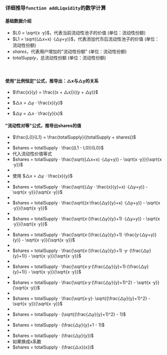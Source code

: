 
### 详细推导```function addLiquidity```的数学计算
#### 基础数据介绍
- $L0 = \sqrt{x ·y}$，代表当前流动性池子的价值 (单位：流动性份额)
- $L1 = \sqrt{(△x+x) ·(△y+y)}$，代表添加代币后流动性池子的价值 (单位：流动性份额)
- $shares$，代表用户增加的"流动性份额" (单位：流动性份额)
- $totalSupply$，总流动性份额 (单位：流动性份额)

　

#### 使用"比例恒定"公式，推导出：△x与△y的关系
- $\frac{x}{y} = \frac{(x + △x)}{(y + △y)}$
- 
- $△x = △y · \frac{x}{y}$
- 
- $△y = △x · \frac{y}{x}$


#### "流动性对等"公式，推导出shares的值
- $\frac{L0}{L1} = \frac{totalSupply}{(totalSupply + shares)}$
- 
- $shares = totalSupply · \frac{(L1 - L0)}{L0}$
- 代入流动性价值等式
- $shares = totalSupply · \frac{\sqrt{(△x+x) ·(△y+y)} - \sqrt{x ·y}}{\sqrt{x ·y}}$
- 
- 使用 $△x = △y · \frac{x}{y}$
-
- $shares = totalSupply · \frac{\sqrt{(△y · \frac{x}{y}+x) ·(△y+y)} - \sqrt{x ·y}}{\sqrt{x ·y}}$
-
- $shares = totalSupply · \frac{\sqrt{(x·\frac{△y}{y}+x) ·(△y+y)} - \sqrt{x ·y}}{\sqrt{x ·y}}$
- 
- $shares = totalSupply · \frac{\sqrt{x·(\frac{△y}{y}+1) ·(△y+y)} - \sqrt{x ·y}}{\sqrt{x ·y}}$
- 
- $shares = totalSupply · \frac{\sqrt{x·(\frac{△y}{y}+1) ·\frac{y·(△y+y)}{y}} - \sqrt{x ·y}}{\sqrt{x ·y}}$
- 
- $shares = totalSupply · \frac{\sqrt{x·(\frac{△y}{y}+1) ·y· (\frac{△y}{y}+1)} - \sqrt{x ·y}}{\sqrt{x ·y}}$
-
- $shares = totalSupply · \frac{\sqrt{x·y·(\frac{△y}{y}+1)·(\frac{△y}{y}+1)} - \sqrt{x ·y}}{\sqrt{x ·y}}$
-
- $shares = totalSupply · \frac{\sqrt{x·y·(\frac{△y}{y}+1)^2} - \sqrt{x ·y}}{\sqrt{x ·y}}$
-
- $shares = totalSupply · \frac{\sqrt{x·y}· \sqrt{(\frac{△y}{y}+1)^2} - \sqrt{x ·y}}{\sqrt{x ·y}}$
-
- $shares = totalSupply · (\sqrt{(\frac{△y}{y}+1)^2} - 1)$
-
- $shares = totalSupply · (\frac{△y}{y}+1 - 1)$
-
- $shares = totalSupply · (\frac{△y}{y})$
- 如果换成x系数
- $shares = totalSupply · (\frac{△x}{x})$